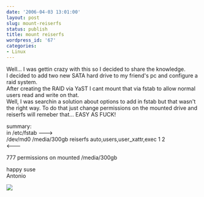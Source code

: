 ```yaml
---
date: '2006-04-03 13:01:00'
layout: post
slug: mount-reiserfs
status: publish
title: mount reiserfs
wordpress_id: '67'
categories:
- Linux
---
```


Well... I was gettin crazy with this so I decided to share the knowledge.  
I decided to add two new SATA hard drive to my friend's pc and configure a raid system.  
After creating the RAID via YaST I cant mount that via fstab to allow normal users read and write on that.  
Well, I was searchin a solution about options to add in fstab but that wasn't the right way. To do that just change permissions on the mounted drive and reiserfs will remeber that... EASY AS FUCK!  
  
summary:  
in /etc/fstab --->  
/dev/md0   /media/300gb  reiserfs  auto,users,user_xattr,exec  1 2  
<---  
  
777 permissions on mounted /media/300gb  
  
happy suse  
Antonio

[![](http://www.feedburner.com/fb/images/pub/flchklt.gif)](http://feeds.feedburner.com/zekussuse)
